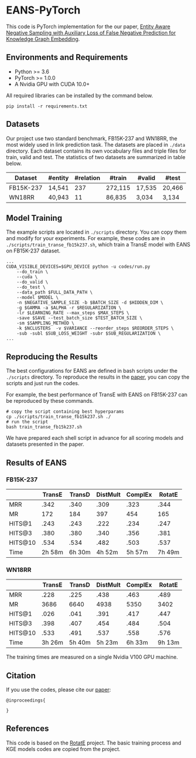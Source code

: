 
# EANS-PyTorch

This code is PyTorch implementation for the our paper, [Entity Aware Negative Sampling with Auxiliary Loss of False Negative Prediction for Knowledge Graph Embedding](https://).

## Environments and Requirements

- Python >= 3.6
- PyTorch >= 1.0.0
- A Nvidia GPU with CUDA 10.0+

All required libraries can be installed by the command below.

    pip install -r requirements.txt

## Datasets

Our project use two standard benchmark, FB15K-237 and WN18RR, the most widely used in link prediction task. 
The datasets are placed in `./data` directory.
Each dataset contains its own vocabulary files and triple files for train, valid and test.
The statistics of two datasets are summarized in table below.

| Dataset | #entity | #relation | #train | #valid | #test |
|----|----|----|----|----|----|
| FB15K-237 | 14,541 | 237 | 272,115 | 17,535 | 20,466 |
| WN18RR | 40,943 | 11 | 86,835 | 3,034 | 3,134 |


## Model Training
The example scripts are located in `./scripts` directory. You can copy them and modify for your experiments. 
For example, these codes are in `./scripts/train_transe_fb15k237.sh`, which train a TransE model with EANS on FB15K-237 dataset.
```
...
CUDA_VISIBLE_DEVICES=$GPU_DEVICE python -u codes/run.py 
    --do_train \
    --cuda \
    --do_valid \
    --do_test \
    --data_path $FULL_DATA_PATH \
    --model $MODEL \
    -n $NEGATIVE_SAMPLE_SIZE -b $BATCH_SIZE -d $HIDDEN_DIM \
    -g $GAMMA -a $ALPHA -r $REGULARIZATION \
    -lr $LEARNING_RATE --max_steps $MAX_STEPS \
    -save $SAVE --test_batch_size $TEST_BATCH_SIZE \
    -sm $SAMPLING_METHOD \
    -k $NCLUSTERS  -v $VARIANCE --reorder_steps $REORDER_STEPS \
    -sub -subl $SUB_LOSS_WEIGHT -subr $SUB_REGULARIZATION \
...
```

## Reproducing the Results

The best configurations for EANS are defined in bash scripts under the `./scripts` directory. 
To reproduce the results in the [paper](https://), you can copy the scripts and just run the codes.

For example, the best performance of TransE with EANS on FB15K-237 can be reproduced by these commands.
```shell
# copy the script containing best hyperparams
cp ./scripts/train_transe_fb15k237.sh ./
# run the script 
bash train_transe_fb15k237.sh
```

We have prepared each shell script in advance for all scoring models and datasets presented in the paper.

## Results of EANS

### FB15K-237
|  | TransE | TransD | DistMult | ComplEx | RotatE |
|----|----|----|----|----|----|
| MRR | .342 | .340 | .309 | .323 | .344 |
| MR | 172 | 184 | 397 | 454 | 165 |
| HITS@1 | .243 | .243 | .222 | .234 | .247 |
| HITS@3 | .380 | .380 | .340 | .356 | .381 |
| HITS@10 | .534 | .534 | .482 | .503 | .537 |
| Time | 2h 58m | 6h 30m | 4h 52m | 5h 57m | 7h 49m |

### WN18RR
|  | TransE | TransD | DistMult | ComplEx | RotatE |
|----|----|----|----|----|----|
| MRR | .228 | .225 | .438 | .463 | .489 |
| MR | 3686 | 6640 | 4938 | 5350 | 3402 |
| HITS@1 | .026 | .041 | .391 | .417 | .447 |
| HITS@3 | .398 | .407 | .454 | .484 | .504 |
| HITS@10 | .533 | .491 | .537 | .558 | .576 |
| Time | 3h 26m | 5h 40m | 5h 23m | 6h 33m | 9h 13m |

The training times are measured on a single Nvidia V100 GPU machine.

## Citation

If you use the codes, please cite our [paper](https://):

```
@inproceedings{
 
}
```

## References

This code is based on the [RotatE](https://github.com/DeepGraphLearning/KnowledgeGraphEmbedding) project.
The basic training process and KGE models codes are copied from the project.